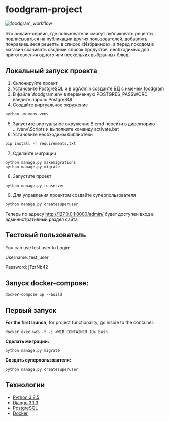# foodgram-project

![foodgram_workflow](https://github.com/work-development/foodgram-project/workflows/foodgram_workflow/badge.svg)

Это онлайн-сервис, где пользователи смогут публиковать рецепты, подписываться на публикации других пользователей, добавлять понравившиеся рецепты в список «Избранное», а перед походом в магазин скачивать сводный список продуктов, необходимых для приготовления одного или нескольких выбранных блюд.


## Локальный запуск проекта
1. Склонируйте проект
2. Установите PostgreSQL и в pgAdmin создайте БД с именем foodgram
3. В файле \foodgram\.env в переменную POSTGRES_PASSWORD введите пароль PostgreSQL
4. Создайте виртуальное окружение 
```
python -m venv venv
```
5. Запустите виртуальное окружение
В cmd перейти в директорию ...\venv\Scripts и выполните команду activate.bat
6. Установите необходимы библиотеки  
```
pip install -r requirements.txt
``` 
7. Сделайте миграции
```
python manage.py makemigrations
python manage.py migrate
```
8. Запустите проект
```
python manage.py runserver
```
9. Для управления проектом создайте суперпользователя
```
python manage.py createsuperuser
```
Теперь по адресу http://127.0.0.1:8000/admin/ будет доступен вход в административный раздел сайта
## Тестовый пользователь

You can use test user to Login:

Username: test_user

Password: jTzrNb42


## Запуск docker-compose:
```
docker-compose up --build
```
## Первый запуск
**For the first launch**, for project functionality, go inside to the container:
```
docker exec web -t -i <WEB CONTAINER ID> bash
```
**Сделать миграции:**
```
python manage.py migrate
```
**Создать суперпользователя:**
```
python manage.py createsuperuser
```


## Технологии
* [Python 3.8.5](https://www.python.org/)
* [Django 3.1.3](https://www.djangoproject.com/)
* [PostgreSQL](https://www.postgresql.org/)
* [Docker](https://www.docker.com/)

